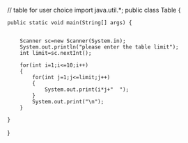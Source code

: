 // table for user choice
import java.util.*;
public class Table {

	public static void main(String[] args) {
		
		
		Scanner sc=new Scanner(System.in);
		System.out.println("please enter the table limit");
		int limit=sc.nextInt();
		
		for(int i=1;i<=10;i++)
		{
			for(int j=1;j<=limit;j++)
			{
				System.out.print(i*j+"  ");
			}
			System.out.print("\n");
		}
		
	}

}
